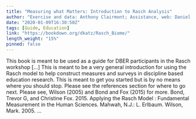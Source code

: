 ```yaml
---
title: "Measuring what Matters: Introduction to Rasch Analysis"
author: "Exercise and data: Anthony Clairmont; Assistance, web: Daniel Katz; Direction: Mike Wilton"
date: "2020-01-09T16:30:50Z"
tags: [Guide, Education]
link: "https://bookdown.org/dkatz/Rasch_Biome/"
length_weight: "15%"
pinned: false
---
```


This book is meant to be used as a guide for DBER participants in the Rasch workshop [...] This is meant to be a very general introduction for using the Rasch model to help construct measures and surveys in discipline based education research. This is meant to get you started but is by no means where you should stop. Please see the references section for where to go next. Please see, Wilson (2005) and Bond and Fox (2015) for more. Bond, Trevor G, and Christine Fox. 2015. Applying the Rasch Model : Fundamental Measurement in the Human Sciences. Mahwah, N.J.: L. Erlbaum. Wilson, Mark. 2005. ...
